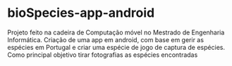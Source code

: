 # bioSpecies-app-android
Projeto feito na cadeira de Computação móvel no Mestrado de Engenharia Informática.
Criação de uma app em android, com base em gerir as espécies em Portugal e criar uma espécie de jogo de captura de espécies. Como principal objetivo tirar 
fotografias as espécies encontradas

